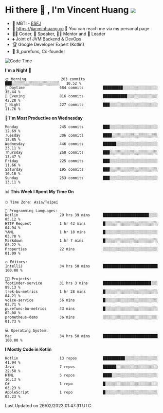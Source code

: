 # Hi there 👋 , I'm Vincent Huang ![](https://komarev.com/ghpvc/?username=Jian-Min-Huang)
- 👀 MBTI - [ESFJ](https://www.16personalities.com/esfj-personality)
- 💎 https://jianminhuang.cc 🙋 You can reach me via my personal page
- 👨‍💻 Coder, 🎤 Speaker, 👨‍🏫 Mentor and 🚀 Leader
- ♠️ Joint of JVM Backend & DevOps
- 🏆 Google Developer Expert (Kotlin)
- 💼 $_purefunc, Co-founder

<!--START_SECTION:waka-->
![Code Time](http://img.shields.io/badge/Code%20Time-1%2C647%20hrs%209%20mins-blue)

**I'm a Night 🦉** 

```text
🌞 Morning                203 commits         ███░░░░░░░░░░░░░░░░░░░░░░   10.52 % 
🌆 Daytime                684 commits         █████████░░░░░░░░░░░░░░░░   35.44 % 
🌃 Evening                816 commits         ███████████░░░░░░░░░░░░░░   42.28 % 
🌙 Night                  227 commits         ███░░░░░░░░░░░░░░░░░░░░░░   11.76 % 
```
📅 **I'm Most Productive on Wednesday** 

```text
Monday                   245 commits         ███░░░░░░░░░░░░░░░░░░░░░░   12.69 % 
Tuesday                  306 commits         ████░░░░░░░░░░░░░░░░░░░░░   15.85 % 
Wednesday                446 commits         ██████░░░░░░░░░░░░░░░░░░░   23.11 % 
Thursday                 260 commits         ███░░░░░░░░░░░░░░░░░░░░░░   13.47 % 
Friday                   225 commits         ███░░░░░░░░░░░░░░░░░░░░░░   11.66 % 
Saturday                 195 commits         ███░░░░░░░░░░░░░░░░░░░░░░   10.10 % 
Sunday                   253 commits         ███░░░░░░░░░░░░░░░░░░░░░░   13.11 % 
```


📊 **This Week I Spent My Time On** 

```text
🕑︎ Time Zone: Asia/Taipei

💬 Programming Languages: 
Kotlin                   29 hrs 39 mins      █████████████████████░░░░   85.12 % 
HTTP Request             1 hr 43 mins        █░░░░░░░░░░░░░░░░░░░░░░░░   04.94 % 
YAML                     1 hr 18 mins        █░░░░░░░░░░░░░░░░░░░░░░░░   03.78 % 
Markdown                 1 hr 7 mins         █░░░░░░░░░░░░░░░░░░░░░░░░   03.22 % 
Properties               22 mins             ░░░░░░░░░░░░░░░░░░░░░░░░░   01.09 % 

🔥 Editors: 
IntelliJ                 34 hrs 50 mins      █████████████████████████   100.00 % 

🐱‍💻 Projects: 
footinder-service        31 hrs 3 mins       ██████████████████████░░░   89.13 % 
trek-bu-metrics          1 hr 28 mins        █░░░░░░░░░░░░░░░░░░░░░░░░   04.21 % 
voice-service            56 mins             █░░░░░░░░░░░░░░░░░░░░░░░░   02.71 % 
purefunc-bu-metrics      43 mins             █░░░░░░░░░░░░░░░░░░░░░░░░   02.08 % 
prometheus-demo          36 mins             ░░░░░░░░░░░░░░░░░░░░░░░░░   01.73 % 

💻 Operating System: 
Mac                      34 hrs 50 mins      █████████████████████████   100.00 % 
```

**I Mostly Code in Kotlin** 

```text
Kotlin                   13 repos            ██████████░░░░░░░░░░░░░░░   41.94 % 
Java                     7 repos             ██████░░░░░░░░░░░░░░░░░░░   22.58 % 
HTML                     5 repos             ████░░░░░░░░░░░░░░░░░░░░░   16.13 % 
C#                       1 repo              █░░░░░░░░░░░░░░░░░░░░░░░░   03.23 % 
AppleScript              1 repo              █░░░░░░░░░░░░░░░░░░░░░░░░   03.23 % 
```




 Last Updated on 26/02/2023 01:47:31 UTC
<!--END_SECTION:waka-->
